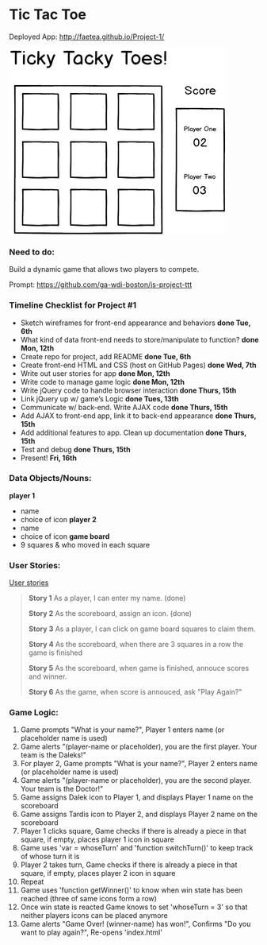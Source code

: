 # Tic Tac Toe

Deployed App: http://faetea.github.io/Project-1/

<img src="https://raw.githubusercontent.com/faetea/Project-1/master/documentation/Mockup1.png">


### Need to do:

Build a dynamic game that allows two players to compete.

Prompt: https://github.com/ga-wdi-boston/js-project-ttt

### Timeline Checklist for Project #1

- Sketch wireframes for front-end appearance and behaviors            **done Tue, 6th**
- What kind of data front-end needs to store/manipulate to function?  **done Mon, 12th**
- Create repo for project, add README                                 **done Tue, 6th**
- Create front-end HTML and CSS (host on GitHub Pages)                **done Wed, 7th**
- Write out user stories for app                                      **done Mon, 12th**
- Write code to manage game logic                                     **done Mon, 12th**
- Write jQuery code to handle browser interaction                     **done Thurs, 15th**
- Link jQuery up w/ game’s Logic                                      **done Tues, 13th**
- Communicate w/ back-end.  Write AJAX code                           **done Thurs, 15th**
- Add AJAX to front-end app, link it to back-end appearance           **done Thurs, 15th**
- Add additional features to app.  Clean up documentation             **done Thurs, 15th**
- Test and debug                                                      **done Thurs, 15th**
- Present!                                                            **Fri, 16th**

### Data Objects/Nouns:

**player 1**
- name
- choice of icon
**player 2**
- name
- choice of icon
**game board**
- 9 squares & who moved in each square

### User Stories:
<a href="https://raw.githubusercontent.com/faetea/Project-1/master/documentation/Stories.txt">User stories</a>

> **Story 1**
> As a player, I can enter my name. (done)
>
> **Story 2**
> As the scoreboard, assign an icon. (done)
>
> **Story 3**
> As a player, I can click on game board squares to claim them.
>
> **Story 4**
> As the scoreboard, when there are 3 squares in a row the game is finished
>
> **Story 5**
> As the scoreboard, when game is finished, annouce scores and winner.
>
> **Story 6**
> As the game, when score is annouced, ask "Play Again?"

### Game Logic:

1. Game prompts "What is your name?",  Player 1 enters name (or placeholder name is used)
1. Game alerts "(player-name or placeholder), you are the first player.  Your team is the Daleks!"
1. For player 2, Game prompts "What is your name?",  Player 2 enters name (or placeholder name is used)
1. Game alerts "(player-name or placeholder), you are the second player.  Your team is the Doctor!"
1. Game assigns Dalek icon to Player 1,  and displays Player 1 name on the scoreboard
1. Game assigns Tardis icon to Player 2,  and displays Player 2 name on the scoreboard
1. Player 1 clicks square,  Game checks if there is already a piece in that square, if empty, places player 1 icon in square
1. Game uses 'var = whoseTurn' and 'function switchTurn()' to keep track of whose turn it is
1. Player 2 takes turn,  Game checks if there is already a piece in that square, if empty, places player 2 icon in square
1. Repeat
1. Game uses 'function getWinner()' to know when win state has been reached (three of same icons form a row)
1. Once win state is reacted Game knows to set 'whoseTurn = 3' so that neither players icons can be placed anymore
1. Game alerts "Game Over! (winner-name) has won!",  Confirms "Do you want to play again?",  Re-opens 'index.html'
